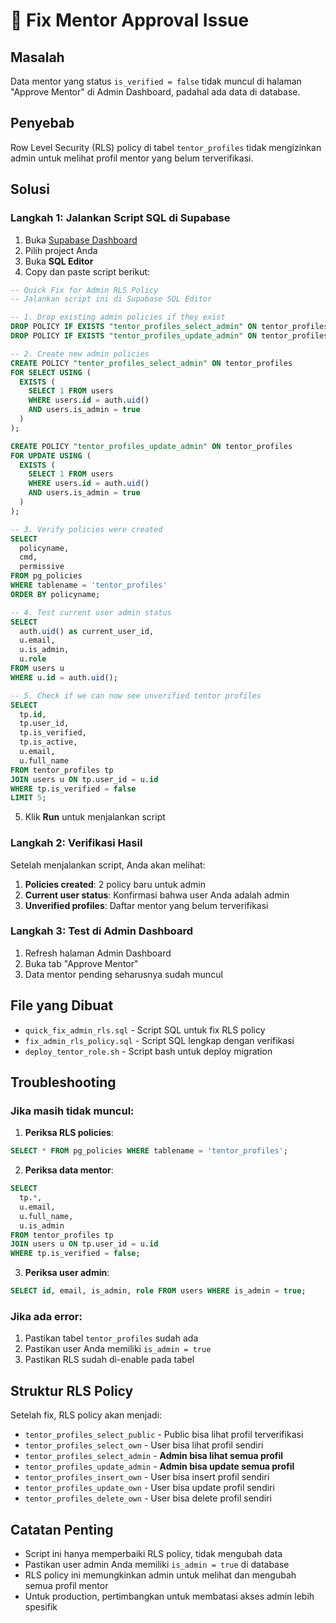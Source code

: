# 🔧 Fix Mentor Approval Issue

## Masalah
Data mentor yang status `is_verified = false` tidak muncul di halaman "Approve Mentor" di Admin Dashboard, padahal ada data di database.

## Penyebab
Row Level Security (RLS) policy di tabel `tentor_profiles` tidak mengizinkan admin untuk melihat profil mentor yang belum terverifikasi.

## Solusi

### Langkah 1: Jalankan Script SQL di Supabase

1. Buka [Supabase Dashboard](https://supabase.com/dashboard)
2. Pilih project Anda
3. Buka **SQL Editor**
4. Copy dan paste script berikut:

```sql
-- Quick Fix for Admin RLS Policy
-- Jalankan script ini di Supabase SQL Editor

-- 1. Drop existing admin policies if they exist
DROP POLICY IF EXISTS "tentor_profiles_select_admin" ON tentor_profiles;
DROP POLICY IF EXISTS "tentor_profiles_update_admin" ON tentor_profiles;

-- 2. Create new admin policies
CREATE POLICY "tentor_profiles_select_admin" ON tentor_profiles 
FOR SELECT USING (
  EXISTS (
    SELECT 1 FROM users 
    WHERE users.id = auth.uid() 
    AND users.is_admin = true
  )
);

CREATE POLICY "tentor_profiles_update_admin" ON tentor_profiles 
FOR UPDATE USING (
  EXISTS (
    SELECT 1 FROM users 
    WHERE users.id = auth.uid() 
    AND users.is_admin = true
  )
);

-- 3. Verify policies were created
SELECT 
  policyname,
  cmd,
  permissive
FROM pg_policies 
WHERE tablename = 'tentor_profiles'
ORDER BY policyname;

-- 4. Test current user admin status
SELECT 
  auth.uid() as current_user_id,
  u.email,
  u.is_admin,
  u.role
FROM users u
WHERE u.id = auth.uid();

-- 5. Check if we can now see unverified tentor profiles
SELECT 
  tp.id,
  tp.user_id,
  tp.is_verified,
  tp.is_active,
  u.email,
  u.full_name
FROM tentor_profiles tp
JOIN users u ON tp.user_id = u.id
WHERE tp.is_verified = false
LIMIT 5;
```

5. Klik **Run** untuk menjalankan script

### Langkah 2: Verifikasi Hasil

Setelah menjalankan script, Anda akan melihat:

1. **Policies created**: 2 policy baru untuk admin
2. **Current user status**: Konfirmasi bahwa user Anda adalah admin
3. **Unverified profiles**: Daftar mentor yang belum terverifikasi

### Langkah 3: Test di Admin Dashboard

1. Refresh halaman Admin Dashboard
2. Buka tab "Approve Mentor"
3. Data mentor pending seharusnya sudah muncul

## File yang Dibuat

- `quick_fix_admin_rls.sql` - Script SQL untuk fix RLS policy
- `fix_admin_rls_policy.sql` - Script SQL lengkap dengan verifikasi
- `deploy_tentor_role.sh` - Script bash untuk deploy migration

## Troubleshooting

### Jika masih tidak muncul:

1. **Periksa RLS policies**:
```sql
SELECT * FROM pg_policies WHERE tablename = 'tentor_profiles';
```

2. **Periksa data mentor**:
```sql
SELECT 
  tp.*,
  u.email,
  u.full_name,
  u.is_admin
FROM tentor_profiles tp
JOIN users u ON tp.user_id = u.id
WHERE tp.is_verified = false;
```

3. **Periksa user admin**:
```sql
SELECT id, email, is_admin, role FROM users WHERE is_admin = true;
```

### Jika ada error:

1. Pastikan tabel `tentor_profiles` sudah ada
2. Pastikan user Anda memiliki `is_admin = true`
3. Pastikan RLS sudah di-enable pada tabel

## Struktur RLS Policy

Setelah fix, RLS policy akan menjadi:

- `tentor_profiles_select_public` - Public bisa lihat profil terverifikasi
- `tentor_profiles_select_own` - User bisa lihat profil sendiri
- `tentor_profiles_select_admin` - **Admin bisa lihat semua profil**
- `tentor_profiles_update_admin` - **Admin bisa update semua profil**
- `tentor_profiles_insert_own` - User bisa insert profil sendiri
- `tentor_profiles_update_own` - User bisa update profil sendiri
- `tentor_profiles_delete_own` - User bisa delete profil sendiri

## Catatan Penting

- Script ini hanya memperbaiki RLS policy, tidak mengubah data
- Pastikan user admin Anda memiliki `is_admin = true` di database
- RLS policy ini memungkinkan admin untuk melihat dan mengubah semua profil mentor
- Untuk production, pertimbangkan untuk membatasi akses admin lebih spesifik
